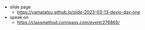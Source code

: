 - slide page
  - https://yamatatsu.github.io/slide-2023-03-13-devio-day-one
- speak on
  - https://classmethod.connpass.com/event/276869/
